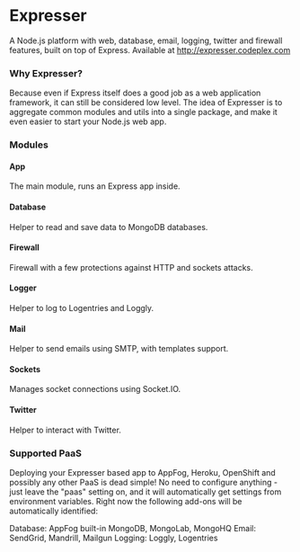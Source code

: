 # Expresser

A Node.js platform with web, database, email, logging, twitter and firewall features, built on top of Express.
Available at http://expresser.codeplex.com

### Why Expresser?

Because even if Express itself does a good job as a web application framework, it can still be considered low level.
The idea of Expresser is to aggregate common modules and utils into a single package, and make it even easier to
start your Node.js web app.

### Modules

#### App
The main module, runs an Express app inside.

#### Database
Helper to read and save data to MongoDB databases.

#### Firewall
Firewall with a few protections against HTTP and sockets attacks.

#### Logger
Helper to log to Logentries and Loggly.

#### Mail
Helper to send emails using SMTP, with templates support.

#### Sockets
Manages socket connections using Socket.IO.

#### Twitter
Helper to interact with Twitter.

### Supported PaaS

Deploying your Expresser based app to AppFog, Heroku, OpenShift and possibly any other PaaS is dead simple!
No need to configure anything - just leave the "paas" setting on, and it will automatically get settings
from environment variables. Right now the following add-ons will be automatically identified:

Database: AppFog built-in MongoDB, MongoLab, MongoHQ
Email: SendGrid, Mandrill, Mailgun
Logging: Loggly, Logentries